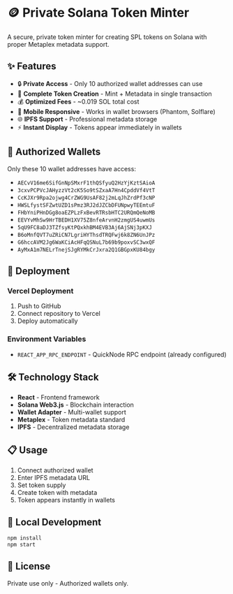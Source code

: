 # 🪙 Private Solana Token Minter

A secure, private token minter for creating SPL tokens on Solana with proper Metaplex metadata support.

## ✨ Features

- 🔒 **Private Access** - Only 10 authorized wallet addresses can use
- 🚀 **Complete Token Creation** - Mint + Metadata in single transaction
- 💰 **Optimized Fees** - ~0.019 SOL total cost
- 📱 **Mobile Responsive** - Works in wallet browsers (Phantom, Solflare)
- 🌐 **IPFS Support** - Professional metadata storage
- ⚡ **Instant Display** - Tokens appear immediately in wallets

## 🔐 Authorized Wallets

Only these 10 wallet addresses have access:
- `AECvV16me6SifGnNpSMxrF1thQSfyuQ2HzYjKztSAioA`
- `3cxvPCPVcJAHyzzVt2cK5So9tSZxaA7Hn4CpddVf4VtT`
- `CcKJXr9Rpa2ojwg4CrZWG9UsAF82j2mLqJhZrdPf3cNP`
- `HWSLfystSFZwtUZD1sPmz3RJ2dJZCbDFUNpwyTEEmtuF`
- `FHbYniPHnDGg8oaEZPLzFxBevRTRsbHTC2URQmQeNoMB`
- `EEVYvMhSw9HrTBEDH1XV75Z8nfeArvnH2zmgUS4uwmUs`
- `5qU9FC8aDJ3TZfsyKtPQxkhBM4EVB3Aj6AjSNj3pKXJ`
- `B6oMnfQVT7uZRiCN7LgriHYThsdTRQFwj6k8ZN6UnJPz`
- `G6hccAVM2Jg6WaKCiAcHFqQSNuL7b69b9poxvSC3wxQF`
- `AyMxA1m7NELrTnejSJgRYMkCrJxra2Q1GBGpxKU84bgy`

## 🚀 Deployment

### Vercel Deployment
1. Push to GitHub
2. Connect repository to Vercel
3. Deploy automatically

### Environment Variables
- `REACT_APP_RPC_ENDPOINT` - QuickNode RPC endpoint (already configured)

## 🛠️ Technology Stack

- **React** - Frontend framework
- **Solana Web3.js** - Blockchain interaction
- **Wallet Adapter** - Multi-wallet support
- **Metaplex** - Token metadata standard
- **IPFS** - Decentralized metadata storage

## 📋 Usage

1. Connect authorized wallet
2. Enter IPFS metadata URL
3. Set token supply
4. Create token with metadata
5. Token appears instantly in wallets

## 🔧 Local Development

```bash
npm install
npm start
```

## 📄 License

Private use only - Authorized wallets only.